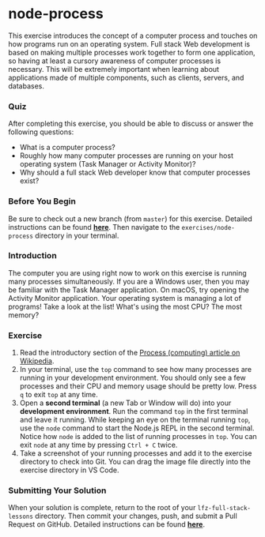 # node-process

This exercise introduces the concept of a computer process and touches on how programs run on an operating system. Full stack Web development is based on making multiple processes work together to form one application, so having at least a cursory awareness of computer processes is necessary. This will be extremely important when learning about applications made of multiple components, such as clients, servers, and databases.

### Quiz

After completing this exercise, you should be able to discuss or answer the following questions:

- What is a computer process?
- Roughly how many computer processes are running on your host operating system (Task Manager or Activity Monitor)?
- Why should a full stack Web developer know that computer processes exist?

### Before You Begin

Be sure to check out a new branch (from `master`) for this exercise. Detailed instructions can be found [**here**](../../guides/before-each-exercise.md). Then navigate to the `exercises/node-process` directory in your terminal.

### Introduction

The computer you are using right now to work on this exercise is running many processes simultaneously. If you are a Windows user, then you may be familiar with the Task Manager application. On macOS, try opening the Activity Monitor application. Your operating system is managing a lot of programs! Take a look at the list! What's using the most CPU? The most memory?

### Exercise

1. Read the introductory section of the [Process (computing) article on Wikipedia](https://en.wikipedia.org/wiki/Process_(computing)).
1. In your terminal, use the `top` command to see how many processes are running in your development environment. You should only see a few processes and their CPU and memory usage should be pretty low. Press `q` to exit `top` at any time.
1. Open a **second terminal** (a new Tab or Window will do) into your **development environment**. Run the command `top` in the first terminal and leave it running. While keeping an eye on the terminal running `top`, use the `node` command to start the Node.js REPL in the second terminal. Notice how `node` is added to the list of running processes in `top`. You can exit `node` at any time by pressing `Ctrl + C` twice.
1. Take a screenshot of your running processes and add it to the exercise directory to check into Git. You can drag the image file directly into the exercise directory in VS Code.

### Submitting Your Solution

When your solution is complete, return to the root of your `lfz-full-stack-lessons` directory. Then commit your changes, push, and submit a Pull Request on GitHub. Detailed instructions can be found [**here**](../../guides/after-each-exercise.md).

